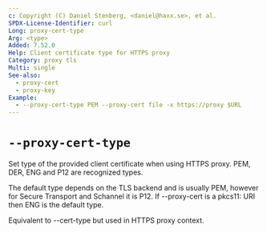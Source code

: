 ```yaml
---
c: Copyright (C) Daniel Stenberg, <daniel@haxx.se>, et al.
SPDX-License-Identifier: curl
Long: proxy-cert-type
Arg: <type>
Added: 7.52.0
Help: Client certificate type for HTTPS proxy
Category: proxy tls
Multi: single
See-also:
  - proxy-cert
  - proxy-key
Example:
  - --proxy-cert-type PEM --proxy-cert file -x https://proxy $URL
---
```


# `--proxy-cert-type`

Set type of the provided client certificate when using HTTPS proxy. PEM, DER,
ENG and P12 are recognized types.

The default type depends on the TLS backend and is usually PEM, however for
Secure Transport and Schannel it is P12. If --proxy-cert is a pkcs11: URI then
ENG is the default type.

Equivalent to --cert-type but used in HTTPS proxy context.
